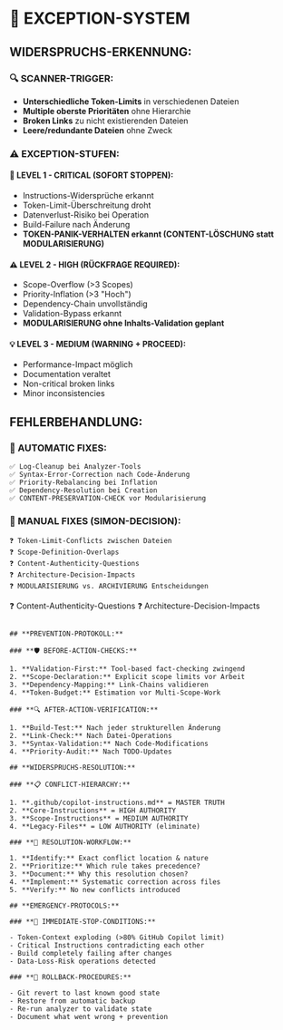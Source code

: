 # 🚨 EXCEPTION-SYSTEM

## **WIDERSPRUCHS-ERKENNUNG:**

### **🔍 SCANNER-TRIGGER:**

- **Unterschiedliche Token-Limits** in verschiedenen Dateien
- **Multiple oberste Prioritäten** ohne Hierarchie
- **Broken Links** zu nicht existierenden Dateien
- **Leere/redundante Dateien** ohne Zweck

### **⚠️ EXCEPTION-STUFEN:**

#### **🚨 LEVEL 1 - CRITICAL (SOFORT STOPPEN):**

- Instructions-Widersprüche erkannt
- Token-Limit-Überschreitung droht
- Datenverlust-Risiko bei Operation
- Build-Failure nach Änderung
- **TOKEN-PANIK-VERHALTEN erkannt (CONTENT-LÖSCHUNG statt MODULARISIERUNG)**

#### **⚠️ LEVEL 2 - HIGH (RÜCKFRAGE REQUIRED):**

- Scope-Overflow (>3 Scopes)
- Priority-Inflation (>3 "Hoch")
- Dependency-Chain unvollständig
- Validation-Bypass erkannt
- **MODULARISIERUNG ohne Inhalts-Validation geplant**

#### **💡 LEVEL 3 - MEDIUM (WARNING + PROCEED):**

- Performance-Impact möglich
- Documentation veraltet
- Non-critical broken links
- Minor inconsistencies

## **FEHLERBEHANDLUNG:**

### **🔧 AUTOMATIC FIXES:**

```
✅ Log-Cleanup bei Analyzer-Tools
✅ Syntax-Error-Correction nach Code-Änderung
✅ Priority-Rebalancing bei Inflation
✅ Dependency-Resolution bei Creation
✅ CONTENT-PRESERVATION-CHECK vor Modularisierung
```

### **🤔 MANUAL FIXES (SIMON-DECISION):**

```
❓ Token-Limit-Conflicts zwischen Dateien
❓ Scope-Definition-Overlaps
❓ Content-Authenticity-Questions
❓ Architecture-Decision-Impacts
❓ MODULARISIERUNG vs. ARCHIVIERUNG Entscheidungen
```

❓ Content-Authenticity-Questions
❓ Architecture-Decision-Impacts

```

## **PREVENTION-PROTOKOLL:**

### **🛡️ BEFORE-ACTION-CHECKS:**

1. **Validation-First:** Tool-based fact-checking zwingend
2. **Scope-Declaration:** Explicit scope limits vor Arbeit
3. **Dependency-Mapping:** Link-Chains validieren
4. **Token-Budget:** Estimation vor Multi-Scope-Work

### **🔍 AFTER-ACTION-VERIFICATION:**

1. **Build-Test:** Nach jeder strukturellen Änderung
2. **Link-Check:** Nach Datei-Operations
3. **Syntax-Validation:** Nach Code-Modifications
4. **Priority-Audit:** Nach TODO-Updates

## **WIDERSPRUCHS-RESOLUTION:**

### **📋 CONFLICT-HIERARCHY:**

1. **.github/copilot-instructions.md** = MASTER TRUTH
2. **Core-Instructions** = HIGH AUTHORITY
3. **Scope-Instructions** = MEDIUM AUTHORITY
4. **Legacy-Files** = LOW AUTHORITY (eliminate)

### **🔄 RESOLUTION-WORKFLOW:**

1. **Identify:** Exact conflict location & nature
2. **Prioritize:** Which rule takes precedence?
3. **Document:** Why this resolution chosen?
4. **Implement:** Systematic correction across files
5. **Verify:** No new conflicts introduced

## **EMERGENCY-PROTOCOLS:**

### **🚨 IMMEDIATE-STOP-CONDITIONS:**

- Token-Context exploding (>80% GitHub Copilot limit)
- Critical Instructions contradicting each other
- Build completely failing after changes
- Data-Loss-Risk operations detected

### **🔄 ROLLBACK-PROCEDURES:**

- Git revert to last known good state
- Restore from automatic backup
- Re-run analyzer to validate state
- Document what went wrong + prevention
```
